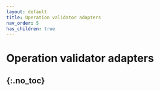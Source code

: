 ```yaml
---
layout: default
title: Operation validator adapters
nav_order: 5
has_children: true
---
```

# Operation validator adapters
{:.no_toc}
---
